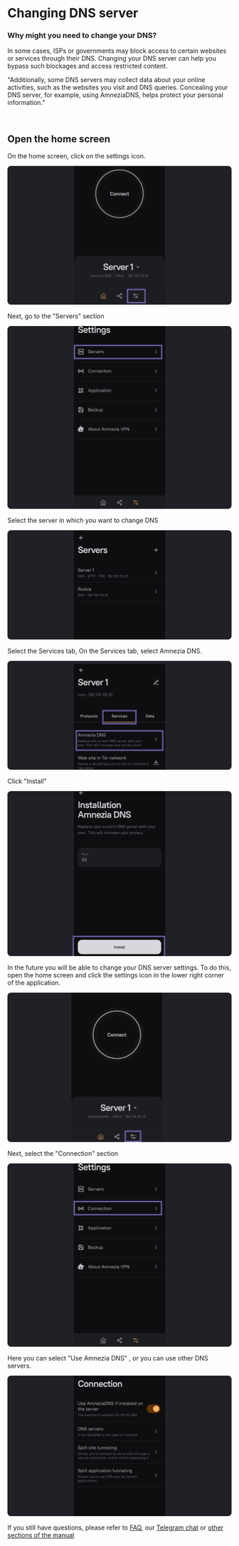 # Changing DNS server

### Why might you need to change your DNS?

In some cases, ISPs or governments may block access to certain websites or services through their DNS.
Changing your DNS server can help you bypass such blockages and access restricted content.

"Additionally, some DNS servers may collect data about your online activities, such as the websites you visit and DNS queries. Concealing your DNS server, for example, using AmneziaDNS, helps protect your personal information."


&nbsp;

## Open the home screen  

On the home screen, click on the settings icon.

![](https://raw.githubusercontent.com/amnezia-vpn/amnezia.org-content/master/docs/en/instructions/06_change-dns/img/cd_en_1.png)

Next, go to the "Servers" section 

![](https://raw.githubusercontent.com/amnezia-vpn/amnezia.org-content/master/docs/en/instructions/06_change-dns/img/cd_en_2.png)

Select the server in which you want to change DNS

![](https://raw.githubusercontent.com/amnezia-vpn/amnezia.org-content/master/docs/en/instructions/06_change-dns/img/cd_en_3.png)

Select the Services tab, 
On the Services tab, select Amnezia DNS.

![](https://raw.githubusercontent.com/amnezia-vpn/amnezia.org-content/master/docs/en/instructions/06_change-dns/img/cd_en_4.png)

Click "Install" 

![](https://raw.githubusercontent.com/amnezia-vpn/amnezia.org-content/master/docs/en/instructions/06_change-dns/img/cd_en_5.png)

In the future you will be able to change your DNS server settings.
To do this, open the home screen and click the settings icon in the lower right corner of the application.

![](https://raw.githubusercontent.com/amnezia-vpn/amnezia.org-content/master/docs/en/instructions/06_change-dns/img/cd_en_6.png)

Next, select the "Connection" section

![](https://raw.githubusercontent.com/amnezia-vpn/amnezia.org-content/master/docs/en/instructions/06_change-dns/img/cd_en_7.png)

Here you can select "Use Amnezia DNS" , or you can use other DNS servers.

![](https://raw.githubusercontent.com/amnezia-vpn/amnezia.org-content/master/docs/en/instructions/06_change-dns/img/cd_en_8.png)


If you still have questions, please refer to [FAQ], our [Telegram chat] or [other sections of the manual]


[FAQ]: /faq
[Telegram chat]: https://t.me/amnezia_vpn_en
[other sections of the manual]: ../instructions






